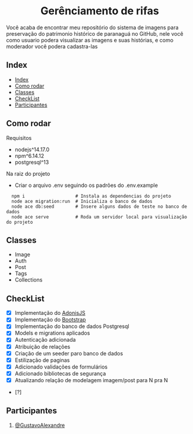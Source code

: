 <p align="center">
  <h1 align="center">Gerênciamento de rifas</h1>
</p>

<p>Você acaba de encontrar meu repositório do sistema de imagens para preservação do patrimonio histórico de paranaguá no GitHub, nele você como usuario podera visualizar as imagens e suas histórias, e como moderador você podera cadastra-las</p>

## Index

- [Index](#index)
- [Como rodar](#como-rodar)
- [Classes](#classes)
- [CheckList](#checklist)
- [Participantes](#participantes)

## Como rodar

Requisitos

- nodejs^14.17.0
- npm^6.14.12
- postgresql^13

Na raiz do projeto

- Criar o arquivo .env seguindo os padrões do .env.example

```shell
  npm i                   # Instala as dependencias do projeto
  node ace migration:run  # Inicializa o banco de dados
  node ace db:seed        # Insere alguns dados de teste no banco de dados
  node ace serve          # Roda um servidor local para visualização do projeto
```

## Classes

- Image
- Auth
- Post
- Tags
- Collections

## CheckList

- [x] Implementação do [AdonisJS](https://adonisjs.com/)
- [x] Implementação do [Bootstrap](https://getbootstrap.com/)
- [x] Implementação do banco de dados Postgresql
- [x] Models e migrations aplicados
- [x] Autenticação adicionada
- [x] Atribuição de relações
- [x] Criação de um seeder paro banco de dados
- [x] Estilização de paginas
- [x] Adicionado validações de formulários
- [x] Adicionado bibliotecas de segurança
- [x] Atualizando relação de modelagem imagem/post para N pra N
- [?]

## Participantes

1. [@GustavoAlexandre](https://github.com/GustavoASCarvalho)
